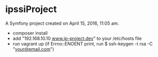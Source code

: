 ipssiProject
============

A Symfony project created on April 15, 2016, 11:05 am.

- composer install
- add "192.168.10.10    www.ip-project.dev" to your /etc/hosts file
- run vagrant up (if Errno::ENOENT print, run $ ssh-keygen -t rsa -C "your@email.com")
